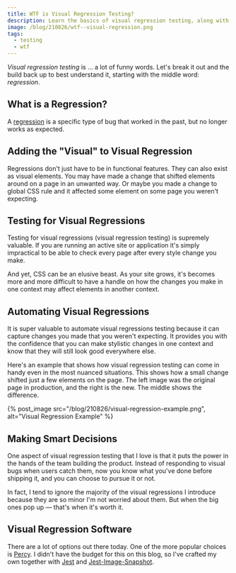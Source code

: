 ```yaml
---
title: WTF is Visual Regression Testing?
description: Learn the basics of visual regression testing, along with resources for implementing the practice in your projects.
image: /blog/210826/wtf--visual-regression.png
tags:
  - testing
  - wtf
---
```


_Visual regression testing_ is ... a lot of funny words. Let's break it out and the build back up to best understand it, starting with the middle word: _regression_.

## What is a Regression?

A [regression](/blog/wtf-is-regression/) is a specific type of bug that worked in the past, but no longer works as expected.

## Adding the "Visual" to Visual Regression

Regressions don't just have to be in functional features. They can also exist as visual elements. You may have made a change that shifted elements around on a page in an unwanted way. Or maybe you made a change to global CSS rule and it affected some element on some page you weren't expecting.

## Testing for Visual Regressions

Testing for visual regressions (visual regression testing) is supremely valuable. If you are running an active site or application it's simply impractical to be able to check every page after every style change you make.

And yet, CSS can be an elusive beast. As your site grows, it's becomes more and more difficult to have a handle on how the changes you make in one context may affect elements in another context.

## Automating Visual Regressions

It is super valuable to automate visual regressions testing because it can capture changes you made that you weren't expecting. It provides you with the confidence that you can make stylistic changes in one context and know that they will still look good everywhere else.

Here's an example that shows how visual regression testing can come in handy even in the most nuanced situations. This shows how a small change shifted just a few elements on the page. The left image was the original page in production, and the right is the new. The middle shows the difference.

{% post_image
    src="/blog/210826/visual-regression-example.png",
    alt="Visual Regression Example" %}

## Making Smart Decisions

One aspect of visual regression testing that I love is that it puts the power in the hands of the team building the product. Instead of responding to visual bugs when users catch them, now you know what you've done before shipping it, and you can choose to pursue it or not.

In fact, I tend to ignore the majority of the visual regressions I introduce because they are so minor I'm not worried about them. But when the big ones pop up — that's when it's worth it.

## Visual Regression Software

There are a lot of options out there today. One of the more popular choices is [Percy](https://www.browserstack.com/percy). I didn't have the budget for this on this blog, so I've crafted my own together with [Jest](/blog/wtf-is-jest/) and [Jest-Image-Snapshot](https://github.com/americanexpress/jest-image-snapshot).
